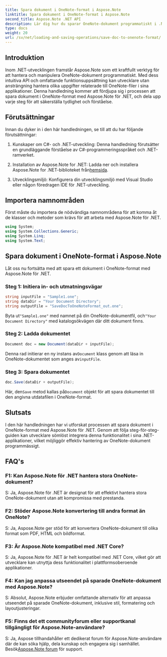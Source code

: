 ```yaml
---
title: Spara dokument i OneNote-format i Aspose.Note
linktitle: Spara dokument i OneNote-format i Aspose.Note
second_title: Aspose.Note .NET API
description: Lär dig hur du sparar OneNote-dokument programmatiskt i .NET med Aspose.Note. Steg-för-steg handledning med kodexempel ingår.
type: docs
weight: 20
url: /sv/net/loading-and-saving-operations/save-doc-to-onenote-format/
---
```

## Introduktion

Inom .NET-utvecklingen framstår Aspose.Note som ett kraftfullt verktyg för att hantera och manipulera OneNote-dokument programmatiskt. Med dess intuitiva API och omfattande funktionsuppsättning kan utvecklare utan ansträngning hantera olika uppgifter relaterade till OneNote-filer i sina applikationer. Denna handledning kommer att fördjupa sig i processen att spara dokument i OneNote-format med Aspose.Note för .NET, och dela upp varje steg för att säkerställa tydlighet och förståelse.

## Förutsättningar

Innan du dyker in i den här handledningen, se till att du har följande förutsättningar:

1. Kunskaper om C#- och .NET-utveckling: Denna handledning förutsätter en grundläggande förståelse av C#-programmeringsspråket och .NET-ramverket.

2.  Installation av Aspose.Note for .NET: Ladda ner och installera Aspose.Note for .NET-biblioteket från[hemsida](https://releases.aspose.com/note/net/).

3. Utvecklingsmiljö: Konfigurera din utvecklingsmiljö med Visual Studio eller någon föredragen IDE för .NET-utveckling.

## Importera namnområden

Först måste du importera de nödvändiga namnområdena för att komma åt de klasser och metoder som krävs för att arbeta med Aspose.Note för .NET.

```csharp
using System;
using System.Collections.Generic;
using System.Linq;
using System.Text;
```

## Spara dokument i OneNote-format i Aspose.Note

Låt oss nu fortsätta med att spara ett dokument i OneNote-format med Aspose.Note för .NET.

### Steg 1: Initiera in- och utmatningsvägar

```csharp
string inputFile = "Sample1.one";
string dataDir = "Your Document Directory";
string outputFile = "SaveDocToOneNoteFormat_out.one";
```

 Byta ut`"Sample1.one"` med namnet på din OneNote-dokumentfil, och`"Your Document Directory"` med katalogsökvägen där ditt dokument finns.

### Steg 2: Ladda dokumentet

```csharp
Document doc = new Document(dataDir + inputFile);
```

 Denna rad initierar en ny instans av`Document` klass genom att läsa in OneNote-dokumentet som anges av`inputFile`.

### Steg 3: Spara dokumentet

```csharp
doc.Save(dataDir + outputFile);
```

 Här, den`Save` metod kallas på`Document` objekt för att spara dokumentet till den angivna utdatafilen i OneNote-format.

## Slutsats

I den här handledningen har vi utforskat processen att spara dokument i OneNote-format med Aspose.Note för .NET. Genom att följa steg-för-steg-guiden kan utvecklare sömlöst integrera denna funktionalitet i sina .NET-applikationer, vilket möjliggör effektiv hantering av OneNote-dokument programmässigt.

## FAQ's

### F1: Kan Aspose.Note för .NET hantera stora OneNote-dokument?

S: Ja, Aspose.Note för .NET är designat för att effektivt hantera stora OneNote-dokument utan att kompromissa med prestanda.

### F2: Stöder Aspose.Note konvertering till andra format än OneNote?

S: Ja, Aspose.Note ger stöd för att konvertera OneNote-dokument till olika format som PDF, HTML och bildformat.

### F3: Är Aspose.Note kompatibel med .NET Core?

S: Ja, Aspose.Note för .NET är helt kompatibel med .NET Core, vilket gör att utvecklare kan utnyttja dess funktionalitet i plattformsoberoende applikationer.

### F4: Kan jag anpassa utseendet på sparade OneNote-dokument med Aspose.Note?

S: Absolut, Aspose.Note erbjuder omfattande alternativ för att anpassa utseendet på sparade OneNote-dokument, inklusive stil, formatering och layoutjusteringar.

### F5: Finns det ett communityforum eller supportkanal tillgängligt för Aspose.Note-användare?

 S: Ja, Aspose tillhandahåller ett dedikerat forum för Aspose.Note-användare där de kan söka hjälp, dela kunskap och engagera sig i samhället. Besök[Aspose.Note forum](https://forum.aspose.com/c/note/28) för support.